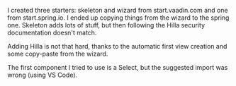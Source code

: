 I created three starters: skeleton and wizard from start.vaadin.com and one from start.spring.io.
I ended up copying things from the wizard to the spring one. Skeleton adds lots of stuff, but then following the Hilla security documentation doesn't match.

Adding Hilla is not that hard, thanks to the automatic first view creation and some copy-paste from the wizard.

The first component I tried to use is a Select, but the suggested import was wrong (using VS Code).

